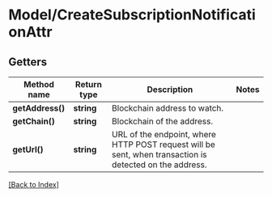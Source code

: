 # Model/CreateSubscriptionNotificationAttr

## Getters

Method name | Return type | Description | Notes
------------ | ------------- | ------------- | -------------
**getAddress()** | **string** | Blockchain address to watch. |
**getChain()** | **string** | Blockchain of the address. |
**getUrl()** | **string** | URL of the endpoint, where HTTP POST request will be sent, when transaction is detected on the address. |

[[Back to Index]](../index.md)

